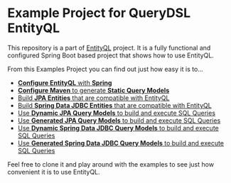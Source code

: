 # Example Project for QueryDSL EntityQL

This repository is a part of [EntityQL](https://github.com/eXsio/querydsl-entityql) project.
It is a fully functional and configured Spring Boot based project that shows how to use EntityQL.

From this Examples Project you can find out just how easy it is to...
- [**Configure EntityQL** with **Spring**](https://github.com/eXsio/querydsl-entityql-examples/blob/master/src/main/java/pl/exsio/querydsl/entityql/examples/configuration/SpringContext.java)
- [**Configure Maven** to generate **Static Query Models**](https://github.com/eXsio/querydsl-entityql-examples/blob/master/pom.xml)
- [Build **JPA Entities** that are compatible with EntityQL](https://github.com/eXsio/querydsl-entityql-examples/tree/master/src/main/java/pl/exsio/querydsl/entityql/examples/jpa/entity)
- [Build **Spring Data JDBC Entities** that are compatible with EntityQL](https://github.com/eXsio/querydsl-entityql-examples/tree/master/src/main/java/pl/exsio/querydsl/entityql/examples/jpa/entity)
- [Use **Dynamic JPA Query Models** to build and execute SQL Queries](https://github.com/eXsio/querydsl-entityql-examples/tree/master/src/main/java/pl/exsio/querydsl/entityql/examples/jpa/example/dynamic)
- [Use **Generated JPA Query Models** to build and execute SQL Queries](https://github.com/eXsio/querydsl-entityql-examples/tree/master/src/main/java/pl/exsio/querydsl/entityql/examples/jpa/example/generated)
- [Use **Dynamic Spring Data JDBC Query Models** to build and execute SQL Queries](https://github.com/eXsio/querydsl-entityql-examples/tree/master/src/main/java/pl/exsio/querydsl/entityql/examples/spring_data_jdbc/example/dynamic)
- [Use **Generated Spring Data JDBC Query Models** to build and execute SQL Queries](https://github.com/eXsio/querydsl-entityql-examples/tree/master/src/main/java/pl/exsio/querydsl/entityql/examples/spring_data_jdbc/example/generated)

Feel free to clone it and play around with the examples to see just how convenient it is to use EntityQL. 
